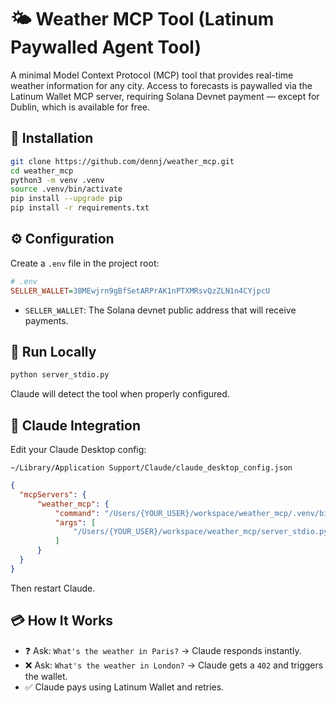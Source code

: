 # 🌤️ Weather MCP Tool (Latinum Paywalled Agent Tool)

A minimal Model Context Protocol (MCP) tool that provides real-time weather information for any city. Access to forecasts is paywalled via the Latinum Wallet MCP server, requiring Solana Devnet payment — except for Dublin, which is available for free.

## 🔧 Installation

```bash
git clone https://github.com/dennj/weather_mcp.git
cd weather_mcp
python3 -m venv .venv
source .venv/bin/activate
pip install --upgrade pip
pip install -r requirements.txt
```

## ⚙️ Configuration

Create a `.env` file in the project root:

```ini
# .env
SELLER_WALLET=3BMEwjrn9gBfSetARPrAK1nPTXMRsvQzZLN1n4CYjpcU
```

* `SELLER_WALLET`: The Solana devnet public address that will receive payments.

## 🚀 Run Locally

```bash
python server_stdio.py
```

Claude will detect the tool when properly configured.

## 🧠 Claude Integration

Edit your Claude Desktop config:

```
~/Library/Application Support/Claude/claude_desktop_config.json
```

```json
{
  "mcpServers": {
      "weather_mcp": {
          "command": "/Users/{YOUR_USER}/workspace/weather_mcp/.venv/bin/python",
          "args": [
              "/Users/{YOUR_USER}/workspace/weather_mcp/server_stdio.py"
          ]
      }
  }
}
```

Then restart Claude.

## 💳 How It Works

* ❓ Ask: `What's the weather in Paris?` → Claude responds instantly.
* ❌ Ask: `What's the weather in London?` → Claude gets a `402` and triggers the wallet.
* ✅ Claude pays using Latinum Wallet and retries.
